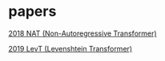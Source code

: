 # papers

[2018 NAT (Non-Autoregressive Transformer)](https://github.com/hhh0578/papers/blob/master/JiataoGu/Non-Autoregressive%20Transformer.md)

[2019 LevT (Levenshtein Transformer)](https://github.com/hhh0578/papers/blob/master/JiataoGu/Levenshtein%20Transformer.md)
